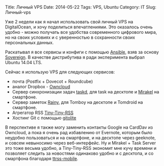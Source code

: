 Title: Личный VPS
Date: 2014-05-22
Tags:   VPS, Ubuntu
Category: IT
Slug: Личный-vps

Уже 2 недели как я начал использовать свой личный VPS на DigitalOcean, и хочу
поделиться впечатлениями.
Это оказалось очень удобно - можно получать все удобства современного
цифрового мира, но на своих условиях и с уверенностью в сохранности своих
персональных данных.

Раскатывал я все сервисы и конфиги с помощью [Ansible](http://ansible.com), взяв за
основу [Sovereign](https://github.com/al3x/sovereign).
В качестве дистрибутива я ради эксперимента выбрал Ubuntu 14.04 LTS.

Сейчас я использую VPS для следующих сервисов:

* почта (Postfix + Dovecot + Roundcube)
* аналог Dropbox - [Owncloud](http://owncloud.org)
* Сервер синхронизации задач [taskd](http://taskwarrior.org/), для
  task на десктопе и [Mirakel](http://mirakel.azapps.de/index.html) на смартфоне.
* Сервер заметок [Rainy](http://dynalon.github.io/Rainy/), для
  Tomboy на десктопе и Tomdroid на смартфоне.
* Агрегатор RSS [Tiny-Tiny-RSS](http://tt-rss.org)
* Хостинг Git с помощью [gitolite](http://gitolite.com/gitolite/index.html)

В перспективе я также могу заменить контакты Google на CardDav из Owncloud,
а пока я очень рад избавлению от Evernote, которым было неудобно пользоваться
и на смартфоне, и на десктопе через geeknote, и совсем невыносимо через веб-интерфейс.
Ну и Mirakel + Task Server это тоже весьма удобно, а Tiny-Tiny-RSS экономит
мне кучу времени и позволяет следить за новостями одинаково удобно и с десктопа,
и со смартфона благодаря [ttrss-mobile](https://github.com/mboinet/ttrss-mobile).
